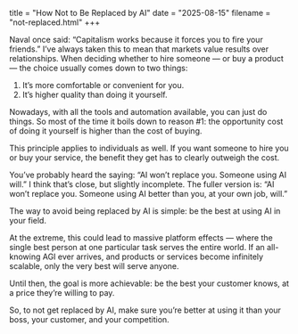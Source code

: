 title = "How Not to Be Replaced by AI"
date = "2025-08-15"
filename = "not-replaced.html"
+++


Naval once said: “Capitalism works because it forces you to fire your friends.”
I’ve always taken this to mean that markets value results over relationships. When deciding whether to hire someone — or buy a product — the choice usually comes down to two things:
1. It’s more comfortable or convenient for you.
2. It’s higher quality than doing it yourself.

Nowadays, with all the tools and automation available, you can just do things. So most of the time it boils down to reason #1: the opportunity cost of doing it yourself is higher than the cost of buying.

This principle applies to individuals as well. If you want someone to hire you or buy your service, the benefit they get has to clearly outweigh the cost.

You’ve probably heard the saying: “AI won’t replace you. Someone using AI will.” I think that’s close, but slightly incomplete. The fuller version is:
“AI won’t replace you. Someone using AI better than you, at your own job, will.”

The way to avoid being replaced by AI is simple: be the best at using AI in your field.

At the extreme, this could lead to massive platform effects — where the single best person at one particular task serves the entire world. If an all-knowing AGI ever arrives, and products or services become infinitely scalable, only the very best will serve anyone.

Until then, the goal is more achievable: be the best your customer knows, at a price they’re willing to pay.

So, to not get replaced by AI, make sure you’re better at using it than your boss, your customer, and your competition.